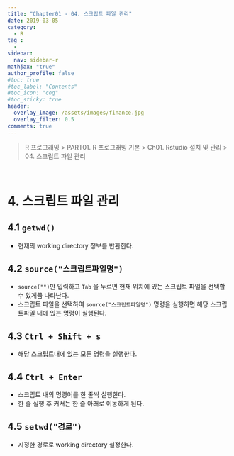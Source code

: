 ```yaml
---
title: "Chapter01 - 04. 스크립트 파일 관리"
date: 2019-03-05
category:
  - R
tag :
  -
sidebar:
  nav: sidebar-r
mathjax: "true"
author_profile: false
#toc: true
#toc_label: "Contents"
#toc_icon: "cog"
#toc_sticky: true
header:
  overlay_image: /assets/images/finance.jpg
  overlay_filter: 0.5
comments: true  
---
```

> R 프로그래밍 > PART01. R 프로그래밍 기본 > Ch01. Rstudio 설치 및 관리 > 04. 스크립트 파일 관리

<br>

# 4. 스크립트 파일 관리

## 4.1 `getwd()`

- 현재의 working directory 정보를 반환한다.

## 4.2 `source("스크립트파일명")`

- `source("")`만 입력하고 `Tab` 을 누르면 현재 위치에 있는 스크립트 파일을 선택할 수 있게끔 나타난다.
- 스크립트 파일을 선택하여 `source("스크립트파일명")` 명령을 실행하면 해당 스크립트파일 내에 있는 명령이 실행된다.

## 4.3 `Ctrl + Shift + s`

- 해당 스크립트내에 있는 모든 명령을 실행한다.

## 4.4 `Ctrl + Enter`

- 스크립트 내의 명령어를 한 줄씩 실행한다.
- 한 줄 실행 후 커서는 한 줄 아래로 이동하게 된다.

## 4.5 `setwd("경로")`

- 지정한 경로로 working directory 설정한다.
